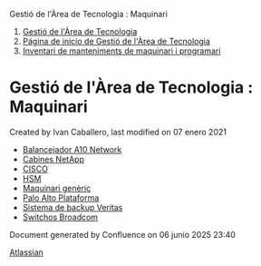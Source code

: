 Gestió de l'Àrea de Tecnologia : Maquinari  

1.  [Gestió de l'Àrea de Tecnologia](index.md)
2.  [Página de inicio de Gestió de l'Àrea de Tecnologia](13893786.md)
3.  [Inventari de manteniments de maquinari i programari](Inventari-de-manteniments-de-maquinari-i-programari_41520223.md)

Gestió de l'Àrea de Tecnologia : Maquinari
==========================================

Created by Ivan Caballero, last modified on 07 enero 2021

*   [Balancejador A10 Network](Balancejador-A10-Network_41520238.md)
*   [Cabines NetApp](Cabines-NetApp_41522170.md)
*   [CISCO](CISCO_41523450.md)
*   [HSM](HSM_41520446.md)
*   [Maquinari genèric](41520231.md)
*   [Palo Alto Plataforma](Palo-Alto-Plataforma_41522492.md)
*   [Sistema de backup Veritas](Sistema-de-backup-Veritas_41520329.md)
*   [Switchos Broadcom](Switchos-Broadcom_81856312.md)

Document generated by Confluence on 06 junio 2025 23:40

[Atlassian](http://www.atlassian.com/)